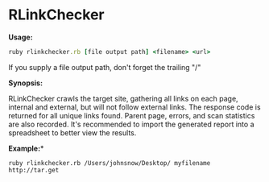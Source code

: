 RLinkChecker
============

**Usage:**
```ruby
ruby rlinkchecker.rb [file output path] <filename> <url>
```
If you supply a file output path, don't forget the trailing "/"
    
**Synopsis:**

  RLinkChecker crawls the target site, gathering all links on each page, internal and external,
  but will not follow external links. The response code is returned for all unique links found.
  Parent page, errors, and scan statistics are also recorded. It's recommended to import the
  generated report into a spreadsheet to better view the results.

**Example:***
```
ruby rlinkchecker.rb /Users/johnsnow/Desktop/ myfilename http://tar.get
```
